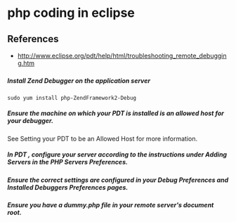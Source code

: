 # php coding in eclipse

## References
* http://www.eclipse.org/pdt/help/html/troubleshooting_remote_debugging.htm

##### 


##### Install Zend Debugger on the application server
```
sudo yum install php-ZendFramework2-Debug
```

##### Ensure the machine on which your PDT is installed is an allowed host for your debugger. 
See Setting your PDT to be an Allowed Host for more information.
##### In PDT , configure your server according to the instructions under Adding Servers in the PHP Servers Preferences.
##### Ensure the correct settings are configured in your Debug Preferences and Installed Debuggers Preferences pages.
##### Ensure you have a dummy.php file in your remote server's document root.
